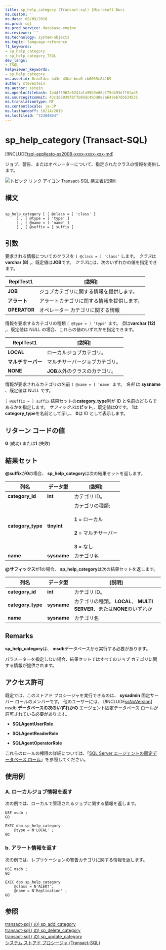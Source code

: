 ```yaml
---
title: sp_help_category (Transact-sql) |Microsoft Docs
ms.custom: ''
ms.date: 08/09/2016
ms.prod: sql
ms.prod_service: database-engine
ms.reviewer: ''
ms.technology: system-objects
ms.topic: language-reference
f1_keywords:
- sp_help_category
- sp_help_category_TSQL
dev_langs:
- TSQL
helpviewer_keywords:
- sp_help_category
ms.assetid: 8cad1dcc-b43e-43bd-bea0-cb0055c84169
author: stevestein
ms.author: sstein
ms.openlocfilehash: 1b44f5962e8241afa95b9e68cf75d493dff01ad5
ms.sourcegitcommit: 43c3d8939f6f7b0ddc493d8e7a643eb7db634535
ms.translationtype: MT
ms.contentlocale: ja-JP
ms.lasthandoff: 10/14/2019
ms.locfileid: "72304804"
---
```

# <a name="sp_help_category-transact-sql"></a>sp_help_category (Transact-SQL)
[!INCLUDE[tsql-appliesto-ss2008-xxxx-xxxx-xxx-md](../../includes/tsql-appliesto-ss2008-xxxx-xxxx-xxx-md.md)]

  ジョブ、警告、またはオペレーターについて、指定されたクラスの情報を提供します。  
   
 ![トピック リンク アイコン](../../database-engine/configure-windows/media/topic-link.gif "トピック リンク アイコン") [Transact-SQL 構文表記規則](../../t-sql/language-elements/transact-sql-syntax-conventions-transact-sql.md)  
  
## <a name="syntax"></a>構文  
  
```  
  
sp_help_category [ [ @class = ] 'class' ]   
     [ , [ @type = ] 'type' ]   
     [ , [ @name = ] 'name' ]   
     [ , [ @suffix = ] suffix ]   
```  
  
## <a name="arguments"></a>引数  
要求される情報についてのクラスを `[ @class = ] 'class'` します。 *クラス*は**varchar (8)** ,、既定値は**JOB**です。 *クラス*には、次のいずれかの値を指定できます。  
  
|ReplTest1|[説明]|  
|-----------|-----------------|  
|**JOB**|ジョブカテゴリに関する情報を提供します。|  
|**アラート**|アラートカテゴリに関する情報を提供します。|  
|**OPERATOR**|オペレーター カテゴリに関する情報|  
  
情報を要求するカテゴリの種類 `[ @type = ] 'type'` ます。 *型*は**varchar (12)** ,、既定値は NULL の場合、これらの値のいずれかを指定できます。  
  
|ReplTest1|[説明]|  
|-----------|-----------------|  
|**LOCAL**|ローカルジョブカテゴリ。|  
|**マルチサーバー**|マルチサーバージョブカテゴリ。|  
|**NONE**|**JOB**以外のクラスのカテゴリ。|  
  
情報が要求されるカテゴリの名前 `[ @name = ] 'name'` ます。 *名前* は **sysname** 、既定値は NULL です。  
  
`[ @suffix = ] suffix` 結果セットの**category_type**列が ID と名前のどちらであるかを指定します。 *サフィックス*は**ビット**,、既定値は**0**です。 **1**は**category_type**を名前として示し、 **0**は ID として表示します。  
  
## <a name="return-code-values"></a>リターン コードの値  
 **0** (成功) または**1** (失敗)  
  
## <a name="result-sets"></a>結果セット  
 **\@suffix**が**0**の場合、 **sp_help_category**は次の結果セットを返します。  
  
|列名|データ型|[説明]|  
|-----------------|---------------|-----------------|  
|**category_id**|**int**|カテゴリ ID。|  
|**category_type**|**tinyint**|カテゴリの種類:<br /><br /> **1** = ローカル<br /><br /> **2** = マルチサーバー<br /><br /> **3** = なし|  
|**name**|**sysname**|カテゴリ名|  
  
 **\@サフィックス**が**1**の場合、 **sp_help_category**は次の結果セットを返します。  
  
|列名|データ型|[説明]|  
|-----------------|---------------|-----------------|  
|**category_id**|**int**|カテゴリ ID。|  
|**category_type**|**sysname**|カテゴリの種類。 **LOCAL**、 **MULTI SERVER**、または**NONE**のいずれか|  
|**name**|**sysname**|カテゴリ名|  
  
## <a name="remarks"></a>Remarks  
 **sp_help_category**は、 **msdb**データベースから実行する必要があります。  
  
 パラメーターを指定しない場合、結果セットではすべてのジョブ カテゴリに関する情報が提供されます。  
  
## <a name="permissions"></a>アクセス許可  
 既定では、このストアド プロシージャを実行できるのは、 **sysadmin** 固定サーバー ロールのメンバーです。 他のユーザーには、 [!INCLUDE[ssNoVersion](../../includes/ssnoversion-md.md)] msdb **データベースの次のいずれかの** エージェント固定データベース ロールが許可されている必要があります。  
  
-   **SQLAgentUserRole**  
  
-   **SQLAgentReaderRole**  
  
-   **SQLAgentOperatorRole**  
  
 これらのロールの権限の詳細については、「[SQL Server エージェントの固定データベース ロール](../../ssms/agent/sql-server-agent-fixed-database-roles.md)」を参照してください。  
  
## <a name="examples"></a>使用例  
  
### <a name="a-returning-local-job-information"></a>A. ローカルジョブ情報を返す  
 次の例では、ローカルで管理されるジョブに関する情報を返します。  
  
```  
USE msdb ;  
GO  
  
EXEC dbo.sp_help_category  
    @type = N'LOCAL' ;  
GO  
```  
  
### <a name="b-returning-alert-information"></a>b. アラート情報を返す  
 次の例では、レプリケーションの警告カテゴリに関する情報を返します。  
  
```  
USE msdb ;  
GO  
  
EXEC dbo.sp_help_category  
    @class = N'ALERT',  
    @name = N'Replication' ;  
GO  
```  
  
## <a name="see-also"></a>参照  
 [transact-sql &#40;  の&#41; sp_add_category](../../relational-databases/system-stored-procedures/sp-add-category-transact-sql.md)  
 [transact-sql &#40;  の&#41; sp_delete_category](../../relational-databases/system-stored-procedures/sp-delete-category-transact-sql.md)  
 [transact-sql &#40;  の&#41; sp_update_category](../../relational-databases/system-stored-procedures/sp-update-category-transact-sql.md)  
 [システム ストアド プロシージャ &#40;Transact-SQL&#41;](../../relational-databases/system-stored-procedures/system-stored-procedures-transact-sql.md)  
  
  
